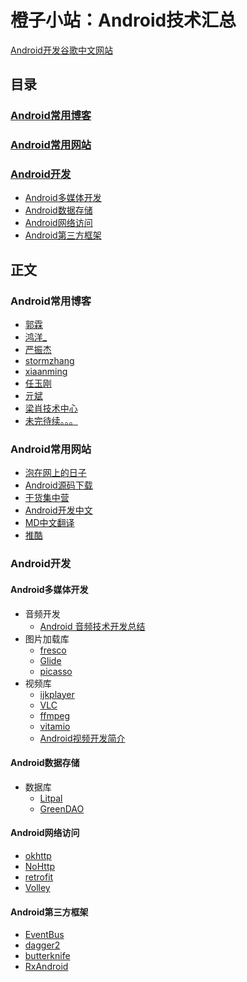 # 橙子小站：Android技术汇总

[Android开发谷歌中文网站](
https://developer.android.google.cn/index.html)

## 目录
### [Android常用博客](#多媒体编程)
### [Android常用网站](#Android常用网站)
### [Android开发](#Android开发)
* [Android多媒体开发](#Android多媒体开发)
* [Android数据存储](#Android数据存储)
* [Android网络访问](#Android网络访问)
* [Android第三方框架](#Android第三方框架)

## 正文

### Android常用博客
* [郭霖](http://blog.csdn.net/guolin_blog)
* [鸿洋_](http://blog.csdn.net/lmj623565791)
* [严振杰
](http://www.yanzhenjie.com/#/)
* [stormzhang](http://stormzhang.com/)
* [xiaanming](http://blog.csdn.net/xiaanming)
* [任玉刚](http://blog.csdn.net/singwhatiwanna)
* [亓斌](http://blog.csdn.net/qibin0506)
* [梁肖技术中心](http://liangxiao.blog.51cto.com/all/3626612)
* [未完待续。。。](http://www.jianshu.com/u/26d7cc9f08cb)
### Android常用网站
* [泡在网上的日子](http://www.jcodecraeer.com/plus/list.php?tid=16)
* [Android源码下载](http://androidxref.com/)
* [干货集中营](http://gank.io/)
* [Android开发中文](http://www.androidchina.net/)
* [MD中文翻译](http://wiki.jikexueyuan.com/project/material-design/)
* [推酷](http://www.tuicool.com/)
### Android开发
#### Android多媒体开发
* 音频开发
	* [Android 音频技术开发总结](https://yq.aliyun.com/articles/8637#)
* 图片加载库
	* [fresco](https://github.com/facebook/fresco)
	* [Glide](https://github.com/bumptech/glide)
	* [picasso](https://github.com/square/picasso)
* 视频库
	* [ijkplayer](https://github.com/Bilibili/ijkplayer)
	* [VLC](https://wiki.videolan.org/AndroidCompile)
	* [ffmpeg](https://www.ffmpeg.org/)
	* [vitamio](https://www.vitamio.org/)
	* [Android视频开发简介](http://www.jianshu.com/p/8436c7353296)
#### Android数据存储
* 数据库
	* [Litpal](https://github.com/LitePalFramework/LitePal)
	* [GreenDAO](https://github.com/greenrobot/greenDAO)
#### Android网络访问
* [okhttp](https://github.com/square/okhttp)
* [NoHttp](https://github.com/yanzhenjie/NoHttp)
* [retrofit](https://github.com/square/retrofit)
* [Volley](https://developer.android.com/training/volley/index.html)
#### Android第三方框架
* [EventBus](https://github.com/greenrobot/EventBus)
* [dagger2](https://github.com/google/dagger)
* [butterknife](https://github.com/JakeWharton/butterknife)
* [RxAndroid](https://github.com/ReactiveX/RxAndroid)